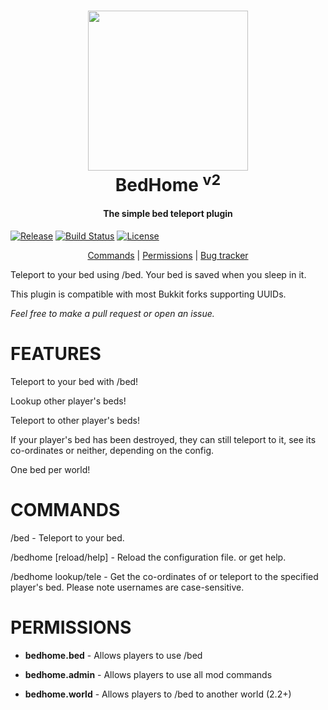 <h1 align="center">
  <img src="https://i.imgur.com/yaUBwkV.png" width="256">
  <br>
  BedHome <sup>v2</sup>
</h1>
<h4 align="center">The simple bed teleport plugin</h4>

<p align="center">

  <a href="https://dev.bukkit.org/projects/bedhome/files"><img src="https://img.shields.io/github/release/HeroCC/BedHome.svg?label=release" alt="Release"></a> 
  <a href="https://circleci.com/gh/HeroCC/BedHome"><img src="https://img.shields.io/circleci/build/github/HeroCC/BedHome" alt="Build Status"></a> 
  <a href="https://github.com/HeroCC/BedHome/blob/master/LICENSE.md"><img src="https://img.shields.io/github/license/HeroCC/bedhome.svg" alt="License"></a>

</p>


<p align="center">
<a href="#commands">Commands</a> | <a href="#permissions">Permissions</a> | <a href="https://github.com/HeroCC/BedHome/issues">Bug tracker</a>
</p>


Teleport to your bed using /bed. Your bed is saved when you sleep in it.


This plugin is compatible with most Bukkit forks supporting UUIDs.


_Feel free to make a pull request or open an issue._




# FEATURES

Teleport to your bed with /bed!

Lookup other player's beds!

Teleport to other player's beds!

If your player's bed has been destroyed, they can still teleport to it, see its co-ordinates or neither, depending on the config.

One bed per world!


# COMMANDS

/bed - Teleport to your bed.

/bedhome [reload/help] - Reload the configuration file. or get help.

/bedhome lookup/tele <player> <world>  - Get the co-ordinates of or teleport to the specified player's bed. Please note usernames are case-sensitive.

# PERMISSIONS

* **bedhome.bed** - Allows players to use /bed

* **bedhome.admin** - Allows players to use all mod commands

* **bedhome.world** - Allows players to /bed to another world (2.2+)
